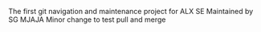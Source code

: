 The first git navigation and maintenance project for ALX SE
Maintained by SG MJAJA
Minor change to test pull and merge
